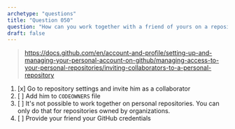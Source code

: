 ```yaml
---
archetype: "questions"
title: "Question 050"
question: "How can you work together with a friend of yours on a repository that you have created on your personal GitHub account?"
draft: false
---
```



> https://docs.github.com/en/account-and-profile/setting-up-and-managing-your-personal-account-on-github/managing-access-to-your-personal-repositories/inviting-collaborators-to-a-personal-repository
1. [x] Go to repository settings and invite him as a collaborator
1. [ ] Add him to `CODEOWNERS` file
1. [ ] It's not possible to work together on personal repositories. You can only do that for repositories owned by organizations.
1. [ ] Provide your friend your GitHub credentials
